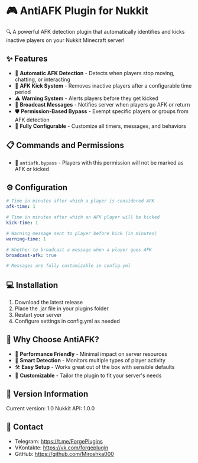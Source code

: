 # 🎮 AntiAFK Plugin for Nukkit

🔍 A powerful AFK detection plugin that automatically identifies and kicks inactive players on your Nukkit Minecraft server!

## ✨ Features

- 🔎 **Automatic AFK Detection** - Detects when players stop moving, chatting, or interacting
- 👋 **AFK Kick System** - Removes inactive players after a configurable time period
- ⚠️ **Warning System** - Alerts players before they get kicked
- 📢 **Broadcast Messages** - Notifies server when players go AFK or return
- 🛡️ **Permission-Based Bypass** - Exempt specific players or groups from AFK detection
- 🔧 **Fully Configurable** - Customize all timers, messages, and behaviors

## 📋 Commands and Permissions

- 🔑 `antiafk.bypass` - Players with this permission will not be marked as AFK or kicked

## ⚙️ Configuration

```yaml
# Time in minutes after which a player is considered AFK
afk-time: 1

# Time in minutes after which an AFK player will be kicked
kick-time: 1

# Warning message sent to player before kick (in minutes)
warning-time: 1

# Whether to broadcast a message when a player goes AFK
broadcast-afk: true

# Messages are fully customizable in config.yml
```

## 💻 Installation

1. Download the latest release
2. Place the .jar file in your plugins folder
3. Restart your server
4. Configure settings in config.yml as needed

## 🌟 Why Choose AntiAFK?

- 🚀 **Performance Friendly** - Minimal impact on server resources
- 🧠 **Smart Detection** - Monitors multiple types of player activity
- 🛠️ **Easy Setup** - Works great out of the box with sensible defaults
- 📝 **Customizable** - Tailor the plugin to fit your server's needs

## 🔄 Version Information

Current version: 1.0
Nukkit API: 1.0.0

## 📱 Contact

- Telegram: https://t.me/ForgePlugins
- VKontakte: https://vk.com/forgeplugin
- GitHub: https://github.com/Miroshka000 